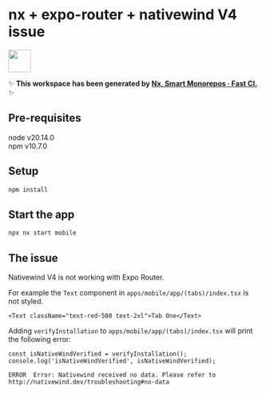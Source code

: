 # nx + expo-router + nativewind V4 issue

<!-- https://github.com/nativewind/nativewind/issues/972 -->

<!-- 
https://github.com/nrwl/nx/discussions/21847?sort=old  

i followed these instructions:
https://github.com/nrwl/nx/issues/23101#issuecomment-2147308325  
-->

<a alt="Nx logo" href="https://nx.dev" target="_blank" rel="noreferrer"><img src="https://raw.githubusercontent.com/nrwl/nx/master/images/nx-logo.png" width="45"></a>

✨ **This workspace has been generated by [Nx, Smart Monorepos · Fast CI.](https://nx.dev)** ✨


## Pre-requisites

node v20.14.0  
npm v10.7.0  

## Setup

```bash
npm install
```

## Start the app

```bash
npx nx start mobile
```

## The issue

Nativewind V4 is not working with Expo Router.

For example the `Text` component in `apps/mobile/app/(tabs)/index.tsx` is not styled.

```tsx
<Text className="text-red-500 text-2xl">Tab One</Text>
```

Adding `verifyInstallation` to `apps/mobile/app/(tabs)/index.tsx` will print the following error:
```tsx
const isNativeWindVerified = verifyInstallation();
console.log('isNativeWindVerified', isNativeWindVerified);
```

```
ERROR  Error: Nativewind received no data. Please refer to http://nativewind.dev/troubleshooting#no-data
```

